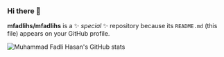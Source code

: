 ### Hi there 👋


**mfadlihs/mfadlihs** is a ✨ _special_ ✨ repository because its `README.md` (this file) appears on your GitHub profile.


<!--
Here are some ideas to get you started:

- 🔭 I’m currently working on ...
- 🌱 I’m currently learning ...
- 👯 I’m looking to collaborate on ...
- 🤔 I’m looking for help with ...
- 💬 Ask me about ...
- 📫 How to reach me: ...
- 😄 Pronouns: ...
- ⚡ Fun fact: ...
-->


![Muhammad Fadli Hasan's GitHub stats](https://github-readme-stats.vercel.app/api?username=mfadlihs&show_icons=true&theme=radical)
